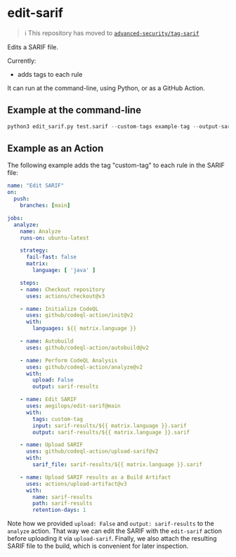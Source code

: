 # edit-sarif

> ℹ️ This repository has moved to [`advanced-security/tag-sarif`](https://github.com/advanced-security/tag-sarif/)

Edits a SARIF file.

Currently:

* adds tags to each rule

It can run at the command-line, using Python, or as a GitHub Action.

## Example at the command-line

```python
python3 edit_sarif.py test.sarif --custom-tags example-tag --output-sarif test.sarif
```

## Example as an Action

The following example adds the tag "custom-tag" to each rule in the SARIF file:

```yaml
name: "Edit SARIF"
on:
  push:
    branches: [main]

jobs:
  analyze:
    name: Analyze
    runs-on: ubuntu-latest

    strategy:
      fail-fast: false
      matrix:
        language: [ 'java' ]

    steps:
    - name: Checkout repository
      uses: actions/checkout@v3

    - name: Initialize CodeQL
      uses: github/codeql-action/init@v2
      with:
        languages: ${{ matrix.language }}

    - name: Autobuild
      uses: github/codeql-action/autobuild@v2

    - name: Perform CodeQL Analysis
      uses: github/codeql-action/analyze@v2
      with:
        upload: False
        output: sarif-results

    - name: Edit SARIF
      uses: aegilops/edit-sarif@main
      with:
        tags: custom-tag
        input: sarif-results/${{ matrix.language }}.sarif
        output: sarif-results/${{ matrix.language }}.sarif

    - name: Upload SARIF
      uses: github/codeql-action/upload-sarif@v2
      with:
        sarif_file: sarif-results/${{ matrix.language }}.sarif

    - name: Upload SARIF results as a Build Artifact
      uses: actions/upload-artifact@v3
      with:
        name: sarif-results
        path: sarif-results
        retention-days: 1
```

Note how we provided `upload: False` and `output: sarif-results` to the `analyze` action. That way we can edit the SARIF with the `edit-sarif` action before uploading it via `upload-sarif`. Finally, we also attach the resulting SARIF file to the build, which is convenient for later inspection.
